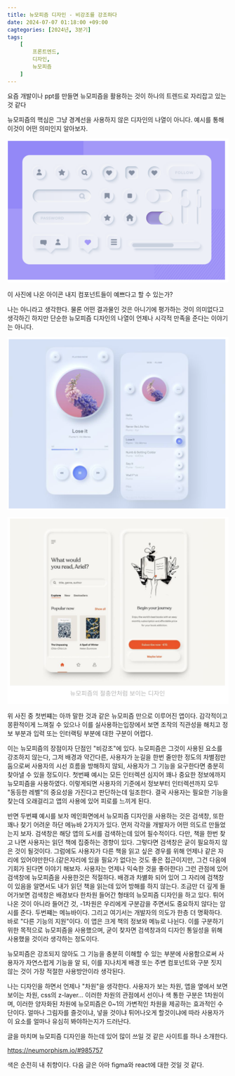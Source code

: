```yaml
---
title: 뉴모피즘 디자인 - 비강조를 강조하다
date: 2024-07-07 01:18:00 +09:00
cagtegories: [2024년, 3분기]
tags:
    [
        프론트엔드,
        디자인,
        뉴모피즘
    ]
---
```


요즘  개발이나 ppt를 만들면 뉴모피즘을 활용하는 것이 하나의 트렌드로 자리잡고 있는 것 같다

뉴모피즘의 핵심은 그냥 경계선을 사용하지 않은 디자인의 나열이 아니다. 예시를 통해 이것이 어떤 의미인지 알아보자.

![image-20240707002430818](../assets/img/0707/346286076-ada54454-eb21-4f6e-9357-63c6babba338%20(1).png)

이 사진에 나온 아이콘 내지 컴포넌트들이 예쁘다고 할 수 있는가?

나는 아니라고 생각한다. 물론 어떤 결과물인 것은 아니기에 평가하는 것이 의미없다고 생각하긴 하지만 단순한 뉴모피즘 디자인의 나열이 언제나 시각적 만족을 준다는 이야기는 아니다.

![image-20240707002738303](../assets/img/0707/346286099-ed6fb503-4853-425a-a3dc-b5469b284df3.png)

![image-20240707002728144](../assets/img/0707/346286117-357b4866-beca-4b44-a0e6-3b195c018f49.png)

위 사진 중 첫번쨰는 아까 말한 것과 같은 뉴모피즘 만으로 이루어진 앱이다. 감각적이고 몽환적이게 느껴질 수 있으나 이를 실사용하는입장에서 보면 조작의 직관성을 해치고 정보 부분과 입력 또는 인터랙팅 부분에 대한 구분이 어렵다.

이는 뉴모피즘의  장점이자 단점인 "비강조"에 있다. 뉴모피즘은 그것이 사용된 요소를 강조하지 않는다, 그저 배경과 약간다른, 사용자가 눈길을 한번 줄만한 정도의 차별점만 둠으로써 사용자의 시선 흐름을 방해하지 않되, 사용자가 그 기능을 요구한다면 충분히 찾아낼 수 있을 정도이다. 첫번째 예시는 모든 인터렉션 심지어 꽤나 중요한 정보에까지 뉴모피즘을 사용하였다. 이렇게되면 사용자의 기준에서 정보부터 인터렉션까지 모두 "동등한 레벨"의 중요성을 가진다고 판단하는데 일조한다. 결국 사용자는 필요한 기능을 찾는데 오래걸리고 앱의 사용에 있어 피로를 느끼게 된다.

반면 두번쨰 예시를 보자 메인화면에서 뉴모피즘 디자인을 사용하는 것은 검색창, 또한 꽤나 찾기 어려운 하단 메뉴바 2가지가 있다. 먼저 각각을 개발자가 어떤 의도르 만들었는지 보자. 검색창은 해당 앱의 도서를 검색하는데 있어 필수적이다. 다만, 책을 한번 찾고 나면 사용자는 읽던 책에 집중하는 경향이 있다. 그렇다면 검색창은 굳이 필요하지 않은 것이 될것이다. 그럼에도 사용자가 다른 책을 읽고 싶은 경우를 위해 언제나 같은 자리에 있어야만한다.(같은자리에 있을 필요가 없다는 것도 좋은 접근이지만, 그건 다음에 기회가 된다면 이야기 해보자. 사용자는 언제나 익숙한 것을 좋아한다) 그런 관점에 있어 검색창에 뉴모피즘을 사용한것은 적절하다. 배경과 차볋화 되어 있어 그 자리에 검책창이 있음을 알면서도 내가 읽던 책을 읽는데 있어 방해를 하지 않는다. 조금만 더 깊게 들어가보면 검색창은 배경보다 한차원 들어간 형태의 뉴모피즘 디자인을 하고 있다. 튀어나온 것이 아니라 들어간 것, -1차원은 우리에게 구분감을 주면서도 중요하지 않다는 암시를 준다. 두번쨰는 메뉴바이다. 그리고 여기서는 개발자의 의도가 한층 더 명확하다. 바로 "다른 기능의 지원"이다. 이 앱은 크게 책의 정보와 메뉴로 나뉜다. 이를 구분하기 위한 목적으로 뉴모피즘을 사용했으며, 굳이 찾자면 검색창과의 디자인 통일성을 위해 사용했을 것이라 생각하는 정도이다.

뉴모피즘은 강조되지 않아도 그 기능을 충분히 이해할 수 있는 부분에 사용함으로써 사용자가 자연스럽게 기능을 알 되, 이를 지나치게 배경 또는 주변 컴포넌트와 구분 짓지 않는 것이 가장  적절한 사용방안이라 생각된다.

나는 디자인을 하면서 언제나 "차원"을 생각한다. 사용자가 보는 차원, 앱을 옆에서 보면 보이는 차원, css의 z-layer...
이러한 차원의 관점에서 선이나 색 통한 구분은 1차원이며, 이러한 양자화된 차원에 뉴모피즘은 0~1의 가변적인 차원을 제공하는 효과적인 수단이다. 얼마나 그림자를 즐것이냐, 넣을 것이냐 튀어나오게 할것이냐에 따라 사용자가 이 요소를 얼마나 유심히 봐야하는지가 드러난다.

글을 마치며 뉴모피즘 디자인을 하는데 있어 많이 쓰일 것 같은 사이트를 하나 소개한다.

https://neumorphism.io/#985757

색은 순전히 내 취향이다. 다음 글은 아마 figma와 react에 대한 것일 것 같다.